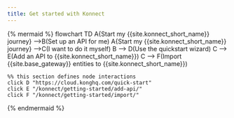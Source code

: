 ```yaml
---
title: Get started with Konnect
---
```


{% mermaid %}
flowchart TD
    A{Start my {{site.konnect_short_name}} journey} -->B(Set up an API for me)
    A{Start my {{site.konnect_short_name}} journey} -->C(I want to do it myself)
    B --> D(Use the quickstart wizard)
    C --> E(Add an API to {{site.konnect_short_name}})
    C --> F(Import {{site.base_gateway}} entities to {{site.konnect_short_name}})

    %% this section defines node interactions
    click D "https://cloud.konghq.com/quick-start"
    click E "/konnect/getting-started/add-api/"
    click F "/konnect/getting-started/import/"
{% endmermaid %}